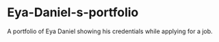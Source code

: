 # Eya-Daniel-s-portfolio
A portfolio of Eya Daniel showing his credentials while applying for a job.
